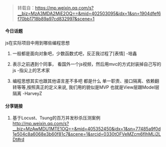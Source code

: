 > 转载自：<https://mp.weixin.qq.com/s?__biz=MzA3MDA2MjE2OQ==&mid=402503095&idx=1&sn=1904dfef6f70bb1718b89a97cd832997&scene=1>

#### 今日话题

js在实际项目中用到哪些编程思想

1. 一般都是面向对象吧，少数函数式吧，反正我过程了[表情] -培鑫

2. 表示之前遇到个同事， 看国外一个js视频，然后用mvc的方式封装掉自己写的js -指尖上的艺术家

3. 编程思想其实也跟其他语言差不多吧 都是什么 单一职责、接口隔离、依赖翻转等等,按照真正的定义来说, 我们用的貌似是MVP      也就是View层跟Model层隔离 -HarveyZ


#### 分享链接

1. 基于Locust、Tsung的百万并发秒杀压测案例  
<http://mp.weixin.qq.com/s?__biz=MzAwMDU1MTE1OQ==&mid=405352450&idx=1&sn=77485a9f0d1e504c8a6068e3b60f81c7&scene=1&srcid=0330tOFVeMZcm6fIhMLj2LDt#rd>